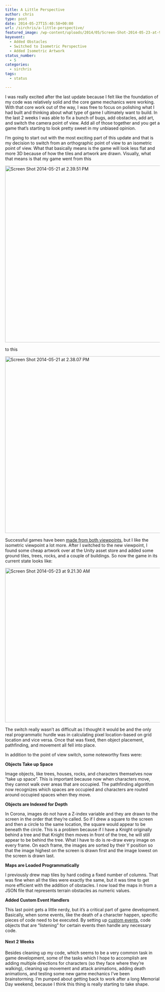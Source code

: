 ```yaml
---
title: A Little Perspective
author: chris
type: post
date: 2014-05-27T15:40:58+00:00
url: /sirchris/a-little-perspective/
featured_image: /wp-content/uploads/2014/05/Screen-Shot-2014-05-23-at-9.21.30-AM.png
keyevent:
  - Added Obstacles
  - Switched to Isometric Perspective
  - Added Isometric Artwork
status_number:
  - 5
categories:
  - sirchris
tags:
  - status

---
```

I was really excited after the last update because I felt like the foundation of my code was relatively solid and the core game mechanics were working. With that core work out of the way, I was free to focus on polishing what I had built and thinking about what type of game I ultimately want to build. In the last 2 weeks I was able to fix a bunch of bugs, add obstacles, add art, and switch the camera point of view. Add all of those together and you get a game that&#8217;s starting to look pretty sweet in my unbiased opinion.
<!--more-->

I&#8217;m going to start out with the most exciting part of this update and that is my decision to switch from an orthographic point of view to an isometric point of view. What that basically means is the game will look less flat and more 3D because of how the tiles and artwork are drawn. Visually, what that means is that my game went from this

<div class="inlineimg">
  <img src="/wp-content/uploads/2014/05/Screen-Shot-2014-05-21-at-2.39.51-PM.png" alt="Screen Shot 2014-05-21 at 2.39.51 PM" width="764" height="574" class="alignnone size-full wp-image-569" />
</div>

to this

<div class="inlineimg">
  <img src="/wp-content/uploads/2014/05/Screen-Shot-2014-05-21-at-2.38.07-PM.png" alt="Screen Shot 2014-05-21 at 2.38.07 PM" width="768" height="574" class="alignnone size-full wp-image-570"  />
</div>

Successful games have been [made from both viewpoints][1], but I like the isometric viewpoint a lot more. After I switched to the new viewpoint, I found some cheap artwork over at the Unity asset store and added some ground tiles, trees, rocks, and a couple of buildings. So now the game in its current state looks like:

<div class="inlineimg">
  <img src="/wp-content/uploads/2014/05/Screen-Shot-2014-05-23-at-9.21.30-AM.png" alt="Screen Shot 2014-05-23 at 9.21.30 AM" width="769" height="502" class="alignnone size-full wp-image-571"  />
</div>

The switch really wasn&#8217;t as difficult as I thought it would be and the only real programmatic hurdle was in calculating pixel location-based on grid location and vice versa. Once that was fixed, then object placement, pathfinding, and movement all fell into place.

In addition to the point of view switch, some noteworthy fixes were:

**Objects Take up Space**
  
Image objects, like trees, houses, rocks, and characters themselves now &#8220;take up space&#8221;. This is important because now when characters move, they cannot walk over areas that are occupied. The pathfinding algorithm now recognizes which spaces are occupied and characters are routed around occupied spaces when they move.

**Objects are Indexed for Depth**
  
In Corona, images do not have a Z-index variable and they are drawn to the screen in the order that they&#8217;re called. So if I drew a square to the screen and then a circle to the same location, the square would appear to be beneath the circle. This is a problem because if I have a Knight originally behind a tree and that Knight then moves in front of the tree, he will still appear to be behind the tree. What I have to do is re-draw every image on every frame. On each frame, the images are sorted by their Y position so that the image highest on the screen is drawn first and the image lowest on the screen is drawn last.

**Maps are Loaded Programmatically**
  
I previously drew map tiles by hard coding a fixed number of columns. That was fine when all the tiles were exactly the same, but it was time to get more efficient with the addition of obstacles. I now load the maps in from a JSON file that represents terrain obstacles as numeric values.

**Added Custom Event Handlers**
  
This last point gets a little nerdy, but it&#8217;s a critical part of game development. Basically, when some events, like the death of a character happen, specific pieces of code need to be executed. By setting up [custom events][2], code objects that are &#8220;listening&#8221; for certain events then handle any necessary code.

#### Next 2 Weeks

Besides cleaning up my code, which seems to be a very common task in game development, some of the tasks which I hope to accomplish are adding multiple directions for characters (so they face where they&#8217;re walking), cleaning up movement and attack animations, adding death animations, and testing some new game mechanics I&#8217;ve been brainstorming. I&#8217;m pumped about getting back to work after a long Memorial Day weekend, because I think this thing is really starting to take shape.

 [1]: http://battleofbrothers.com/sirchris/common-turn-based-game-projection-techniques
 [2]: http://coronalabs.com/blog/2012/06/26/how-to-use-custom-events-in-corona/